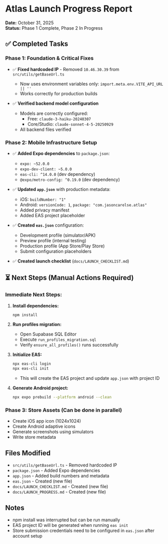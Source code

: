 # Atlas Launch Progress Report

**Date:** October 31, 2025  
**Status:** Phase 1 Complete, Phase 2 In Progress

## ✅ Completed Tasks

### Phase 1: Foundation & Critical Fixes
- ✅ **Fixed hardcoded IP** - Removed `10.46.30.39` from `src/utils/getBaseUrl.ts`
  - Now uses environment variables only: `import.meta.env.VITE_API_URL || ''`
  - Works correctly for production builds

- ✅ **Verified backend model configuration**
  - Models are correctly configured:
    - Free: `claude-3-haiku-20240307`
    - Core/Studio: `claude-sonnet-4-5-20250929`
  - All backend files verified

### Phase 2: Mobile Infrastructure Setup
- ✅ **Added Expo dependencies** to `package.json`:
  - `expo: ~52.0.0`
  - `expo-dev-client: ~5.0.0`
  - `eas-cli: ^14.0.0` (dev dependency)
  - `@expo/metro-config: ^0.19.0` (dev dependency)

- ✅ **Updated `app.json`** with production metadata:
  - iOS: `buildNumber: "1"`
  - Android: `versionCode: 1`, `package: "com.jasoncarelse.atlas"`
  - Added privacy manifest
  - Added EAS project placeholder

- ✅ **Created `eas.json`** configuration:
  - Development profile (simulator/APK)
  - Preview profile (internal testing)
  - Production profile (App Store/Play Store)
  - Submit configuration placeholders

- ✅ **Created launch checklist** (`docs/LAUNCH_CHECKLIST.md`)

## ⏳ Next Steps (Manual Actions Required)

### Immediate Next Steps:
1. **Install dependencies:**
   ```bash
   npm install
   ```

2. **Run profiles migration:**
   - Open Supabase SQL Editor
   - Execute `run_profiles_migration.sql`
   - Verify `ensure_all_profiles()` runs successfully

3. **Initialize EAS:**
   ```bash
   npx eas-cli login
   npx eas-cli init
   ```
   - This will create the EAS project and update `app.json` with project ID

4. **Generate Android project:**
   ```bash
   npx expo prebuild --platform android --clean
   ```

### Phase 3: Store Assets (Can be done in parallel)
- Create iOS app icon (1024x1024)
- Create Android adaptive icons
- Generate screenshots using simulators
- Write store metadata

## Files Modified

- `src/utils/getBaseUrl.ts` - Removed hardcoded IP
- `package.json` - Added Expo dependencies
- `app.json` - Added build numbers and metadata
- `eas.json` - Created (new file)
- `docs/LAUNCH_CHECKLIST.md` - Created (new file)
- `docs/LAUNCH_PROGRESS.md` - Created (new file)

## Notes

- npm install was interrupted but can be run manually
- EAS project ID will be generated when running `eas init`
- Store submission credentials need to be configured in `eas.json` after account setup


